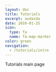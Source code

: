 ```yaml
---
layout: doc
title: Tutorials
excerpt: asdasda
date: 2016-01-25
icon:
  type: fa
  name: fa-map-marker
color: green
navigation:
  - /tutorials/intro
---
```


Tutorials main page